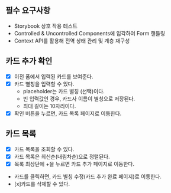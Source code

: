 ## 필수 요구사항

- Storybook 상호 작용 테스트
- Controlled & Uncontrolled Components에 입각하여 Form 핸들링
- Context API를 활용해 전역 상태 관리 및 계층 재구성

## 카드 추가 확인

- [x] 이전 폼에서 입력된 카드를 보여준다.
- [x] 카드 별칭을 입력할 수 있다.
  - placeholder는 카드 별칭 (선택)이다.
  - 빈 입력값인 경우, 카드사 이름이 별칭으로 저장된다.
  - 최대 길이는 10자리이다.
- [x] 확인 버튼을 누르면, 카드 목록 페이지로 이동한다.

## 카드 목록

- [x] 카드 목록을 조회할 수 있다.
- [x] 카드 목록은 최신순(내림차순)으로 정렬된다.
- [x] 목록 최상단에 +을 누르면 카드 추가 페이지로 이동한다.
- 카드를 클릭하면, 카드 별칭 수정(카드 추가 완료 페이지)로 이동한다.
- [x]카드를 삭제할 수 있다.
